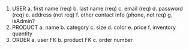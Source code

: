 1. USER
  a. first name (req)
  b. last name (req)
  c. email (req)
  d. password (req)
  e. address (not req)
  f. other contact info (phone, not req)
  g. isAdmin?
2. PRODUCT
  a. name
  b. category
  c. size
  d. color
  e. price
  f. inventory quantity
3. ORDER
  a. user FK
  b. product FK
  c. order number
